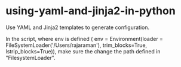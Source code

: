 # using-yaml-and-jinja2-in-python
Use YAML and Jinja2 templates to generate configuration.

In the script, where env is defined ( env = Environment(loader = FileSystemLoader('/Users/rajaraman'), trim_blocks=True, lstrip_blocks=True)), make sure the change the path defined in "FilesystemLoader". 
